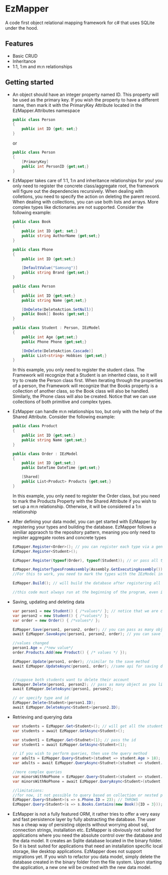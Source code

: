 # EzMapper

A code first object relational mapping framework for c# that uses SQLite under the hood.

## Features

- Basic CRUD
- Inheritance
- 1:1, 1:m and m:n relationships

## Getting started

- An object should have an integer property named ID. This property will be used as the primary key. If you wish the property to have a different name, then mark it with the PrimaryKey Attribute located in the EzMapper.Attributes namespace

  ```c#
  public class Person
  {
      public int ID {get; set;}
  }
  ```

  or

  ```c#
  public class Person
  {
      [PrimaryKey]
      public int PersonID {get;set;}
  }
  ```

- EzMapper takes care of 1:1, 1:n and inheritance relationships for you! you only need to register the concrete class/aggregate root, the framework will figure out the dependencies recursively. When dealing with colletions,
  you need to specify the action on deleting the parent record.
  When dealing with collections, you can use both lists and arrays. More complex types like dictionaries are not supported.
  Consider the following example:

  ```c#
  public class Book
  {
      public int ID {get; set;}
      public string AuthorName {get;set;}
  }

  public class Phone
  {
      public int ID {get;set;}

      [DefaultValue("Samsung")]
      public string Brand {get;set;}
  }

  public class Person
  {
      public int ID {get;set;}
      public string Name {get;set;}

      [OnDelete(DeleteAction.SetNull)]
      public Book[] Books {get;set;}
  }

  public class Student : Person, IEzModel
  {
      public int Age {get;set;}
      public Phone Phone {get;set;}

      [OnDelete(DeleteAction.Cascade)]
      public List<string> Hobbies {get;set;}
  }
  ```

  In this example, you only need to register the student class. The Framework will recognize that a Student is an inherited class, so it will try to create the Person class first. When iterating through the properties of a person, the Framework will recognize that the Books property is a collection of another class, so the Book class will also be handled. Similarly, the Phone class will also be created. Notice that we can use collections of both primitive and complex types.

- EzMapper can handle m:n relationships too, but only with the help of the Shared Attribute. Consider the following example:

  ```c#
  public class Product
  {
      public int ID {get;set;}
      public string Name {get;set;}
  }

  public class Order : IEzModel
  {
      public int ID {get;set;}
      public DateTime DateTime {get;set;}

      [Shared]
      public List<Product> Products {get;set;}
  }
  ```

  In this example, you only need to register the Order class, but you need to mark the Products Property with the Shared Attribute if you wish to set up a m:n relationship. Otherwise, it will be considered a 1:n relationship

- After defining your data model, you can get started with EzMapper by registering your types and building the database. EzMapper follows a similiar appraoch to the repository pattern, meaning you only need to register aggregate rootes and concrete types

  ```c#
  EzMapper.Register<Order>(); // you can register each type via a generic method
  EzMapper.Register<Student>();

  EzMapper.Register(typeof(Order), typeof(Student)); // or pass all types via a single call

  EzMapper.RegisterTypesFromAssembly(Assembly.GetExecutingAssembly()); // or scan the assembly for types.
  //For this to work, you need to mark the types with the IEzModel interface

  EzMapper.Build(); // will build the database after registering all types

  //this code must always run at the beginning of the program, even if the databsae allready exists
  ```

- Saving, updating and deleting data

  ```c#
  var person1 = new Student() { /*values*/ }; // notice that we are creating a student as a person
  var person2 = new Student() { /*values*/ };
  var order = new Order() { /*values*/ };

  EzMapper.Save(person1, person2, order); // you can pass as many objects as you want to the save method
  await EzMapper.SaveAsync(person1, person2, order); // you can save your data async as well

  //values changed
  person1.Age = /*new value*/
  order.Products.Add(new Product() { /* values */ });

  EzMapper.Update(person1, order); //similar to the save method
  await EzMapper.UpdateAsync(person1, order); //same api for saving data


  //suppose both students want to delete their account
  EzMapper.Delete(person1, person2); // pass as many object as you like
  await EzMapper.DeleteAsync(person1, person2);

  // or specify type and id
  EzMapper.Delete<Student>(person1.ID);
  await EzMapper.DeleteAsync<Student>(person2.ID);
  ```

- Retrieving and querying data

  ```c#
  var students = EzMapper.Get<Student>(); // will get all the students
  var students = await EzMapper.GetAsync<Student>();

  var student1 = EzMapper.Get<Studnet>(1); // pass the id
  var student1 = await EzMapper.GetAsync<Student>(1);

  // if you wish to perform queries, then use the query method
  var adults = EzMapper.Query<Studnet>(studnet => student.Age > 18);
  var adults = await EzMapper.QueryAsync<Studnet>(studnet => student.Age > 18);

  //more complex queries
  var minorsWithNoPhone = EzMapper.Query<Student>(student => student.Age < 18 && student.Phone == null);
  var minorsWithNoPhone = await EzMapper.QueryAsync<Student>(student => student.Age < 18 && student.Phone == null);

  //limitations:
  //for now, it not possible to query based on collection or nested properties. for example:
  EzMapper.Query<Student>(s => s.Phone.ID = 23); // THROWS
  EzMapper.Query<Student>(s => s.Books.Contains(new Book(){ID = 3})); // THROWS
  ```

- EzMapper is not a fully featured ORM, it rather tries to offer a very easy and fast persistence layer by fully abstracting the database. The user has a cheap way of persisting objects without worrying about sql, connection strings, installation etc. EzMapper is obviously not suited for applications where you need the absolute control over the database and the data model. It creates an Sqlite database located in the binary folder. So it is best suited for applications that need an installation specific local storage, like desktop applications. EzMapper does not support migrations yet. If you wish to refactor you data model, simply delete the database created in the binary folder from the file system. Upon starting the application, a new one will be created with the new data model.
